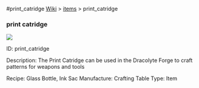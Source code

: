 #print_catridge
<a href="/wiki.html">Wiki</a> > <a href="/posts/wiki/items">items</a> > <a>print_catridge</a>
<div class="iteminfo">
<h3>print catridge</h3>
<img class="pixelimage" src="https://dragon-force-studio.com/images/EF_wiki/print_catridge.png">

<a class="iteminfoitem">ID: print_catridge</a></div>
Description:  The Print Catridge can be used in the Dracolyte Forge to craft patterns for weapons and tools

Recipe:  Glass Bottle, Ink Sac
Manufacture:  Crafting Table
Type:  Item